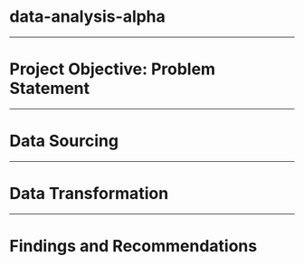# data-analysis-alpha

----
# Project Objective: Problem Statement



----
# Data Sourcing




----
# Data Transformation




----
# Findings and Recommendations
